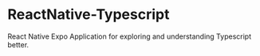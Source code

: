 # ReactNative-Typescript
React Native Expo Application for exploring and understanding Typescript better. 
